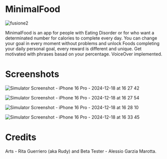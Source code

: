 # MinimalFood

![fusione2](https://github.com/user-attachments/assets/057bfa7b-8c14-4956-be7b-7691f644cf83)

MinimalFood is an app for people with Eating Disorder or for who want a determinated number for calories to complete every day.
You can change your goal in every moment without problems and unlock Foods completing your daily personal goal, every reward is different and unique.
Get motivated with phrases basad on your percentage.
VoiceOver implemented.

# Screenshots
![Simulator Screenshot - iPhone 16 Pro - 2024-12-18 at 16 27 42](https://github.com/user-attachments/assets/6f642d33-bb00-4662-be58-0aeb51f64c03)

![Simulator Screenshot - iPhone 16 Pro - 2024-12-18 at 16 27 54](https://github.com/user-attachments/assets/8cea7d04-0d5c-4960-9a73-c7c6383a1196)

![Simulator Screenshot - iPhone 16 Pro - 2024-12-18 at 16 28 10](https://github.com/user-attachments/assets/f0bd69cd-f42b-4067-968a-8f9d751bf233)

![Simulator Screenshot - iPhone 16 Pro - 2024-12-18 at 16 33 45](https://github.com/user-attachments/assets/3524eb52-fdac-47fb-b53b-1bcd7bbcc476)

# Credits
Arts - Rita Guerriero (aka Rudy) and Beta Tester - Alessio Garzia Marotta.
